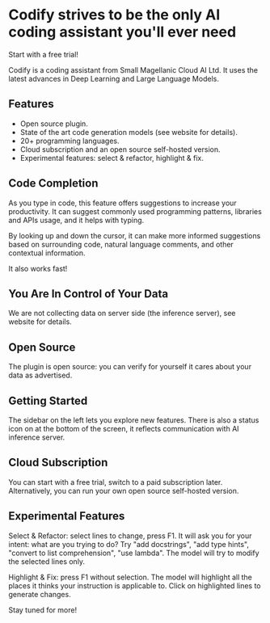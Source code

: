 # Codify strives to be the only AI coding assistant you'll ever need
Start with a free trial!

Codify is a coding assistant from Small Magellanic Cloud AI Ltd. It uses the latest advances in Deep Learning and Large Language Models.

## Features
- Open source plugin.
- State of the art code generation models (see website for details).
- 20+ programming languages.
- Cloud subscription and an open source self-hosted version.
- Experimental features: select & refactor, highlight & fix.

## Code Completion
As you type in code, this feature offers suggestions to increase your productivity. It can suggest commonly used programming patterns, libraries and APIs usage, and it helps with typing.

By looking up and down the cursor, it can make more informed suggestions based on surrounding code, natural language comments, and other contextual information.

It also works fast!

## You Are In Control of Your Data
We are not collecting data on server side (the inference server), see website for details.

## Open Source
The plugin is open source: you can verify for yourself it cares about your data as advertised.

## Getting Started
The sidebar on the left lets you explore new features. There is also a status icon on at the bottom of the screen, it reflects communication with AI inference server.

## Cloud Subscription
You can start with a free trial, switch to a paid subscription later. Alternatively, you can run your own open source self-hosted version.

## Experimental Features
Select & Refactor: select lines to change, press F1. It will ask you for your intent: what are you trying to do? Try "add docstrings", "add type hints", "convert to list comprehension", "use lambda". The model will try to modify the selected lines only.

Highlight & Fix: press F1 without selection. The model will highlight all the places it thinks your instruction is applicable to. Click on highlighted lines to generate changes.

Stay tuned for more!
